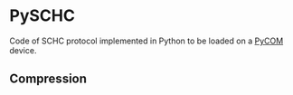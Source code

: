 # PySCHC

Code of SCHC protocol implemented in Python to be loaded on a [PyCOM](https://pycom.io/) device.

## Compression

<Anoten lo que necesiten>


